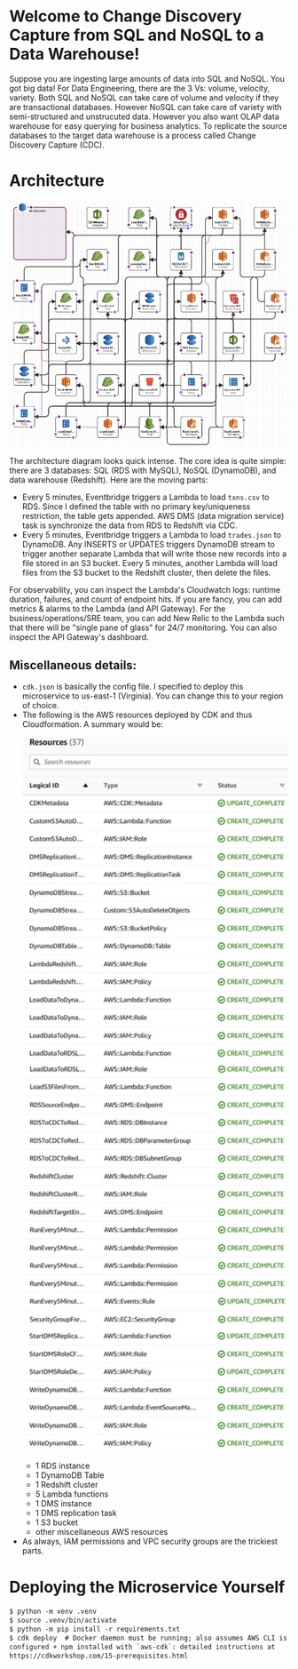 # Welcome to Change Discovery Capture from SQL and NoSQL to a Data Warehouse!

Suppose you are ingesting large amounts of data into SQL and NoSQL. You got big data! For Data Engineering, there are the 3 Vs: volume, velocity, variety. Both SQL and NoSQL can take care of volume and velocity if they are transactional databases. However NoSQL can take care of variety with semi-structured and unstrucuted data. However you also want OLAP data warehouse for easy querying for business analytics. To replicate the source databases to the target data warehouse is a process called Change Discovery Capture (CDC).



# Architecture
<p align="center"><img src="arch_diagram.jpg" width="800"></p>
The architecture diagram looks quick intense. The core idea is quite simple: there are 3 databases: SQL (RDS with MySQL), NoSQL (DynamoDB), and data warehouse (Redshift). Here are the moving parts:

* Every 5 minutes, Eventbridge triggers a Lambda to load `txns.csv` to RDS. Since I defined the table with no primary key/uniqueness restriction, the table gets appended. AWS DMS (data migration service) task is synchronize the data from RDS to Redshift via CDC.
* Every 5 minutes, Eventbridge triggers a Lambda to load `trades.json` to DynamoDB. Any INSERTS or UPDATES triggers DynamoDB stream to trigger another separate Lambda that will write those new records into a file stored in an S3 bucket. Every 5 minutes, another Lambda will load files from the S3 bucket to the Redshift cluster, then delete the files.

For observability, you can inspect the Lambda's Cloudwatch logs: runtime duration, failures, and count of endpoint hits. If you are fancy, you can add metrics & alarms to the Lambda (and API Gateway). For the business/operations/SRE team, you can add New Relic to the Lambda such that there will be "single pane of glass" for 24/7 monitoring. You can also inspect the API Gateway's dashboard.



## Miscellaneous details:
* `cdk.json` is basically the config file. I specified to deploy this microservice to us-east-1 (Virginia). You can change this to your region of choice.
* The following is the AWS resources deployed by CDK and thus Cloudformation. A summary would be: <p align="center"><img src="AWS_resources.jpg" width="500"></p>
    * 1 RDS instance
    * 1 DynamoDB Table
    * 1 Redshift cluster
    * 5 Lambda functions
    * 1 DMS instance
    * 1 DMS replication task
    * 1 S3 bucket
    * other miscellaneous AWS resources
* As always, IAM permissions and VPC security groups are the trickiest parts.



# Deploying the Microservice Yourself
```
$ python -m venv .venv
$ source .venv/bin/activate
$ python -m pip install -r requirements.txt
$ cdk deploy  # Docker daemon must be running; also assumes AWS CLI is configured + npm installed with `aws-cdk`: detailed instructions at https://cdkworkshop.com/15-prerequisites.html
```